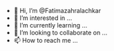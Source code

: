 - 👋 Hi, I’m @Fatimazahralachkar
- 👀 I’m interested in ...
- 🌱 I’m currently learning ...
- 💞️ I’m looking to collaborate on ...
- 📫 How to reach me ...

<!---
Fatimazahralachkar/Fatimazahralachkar is a ✨ special ✨ repository because its `README.md` (this file) appears on your GitHub profile.
You can click the Preview link to take a look at your changes.
--->
